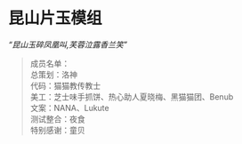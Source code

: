 # 昆山片玉模组

*“昆山玉碎凤凰叫,芙蓉泣露香兰笑”*

> 成员名单：
> <br>总策划：洛神
> <br>代码：猫猫教传教士
> <br>美工：芝士味手抓饼、热心助人夏晓梅、黑猫猫团、Benub
> <br>文案：NANA、Lukute
> <br>测试整合：夜食
> <br>特别感谢：童贝